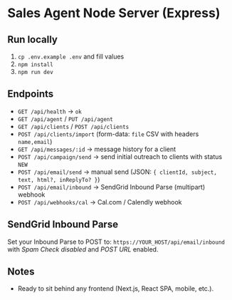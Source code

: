 # Sales Agent Node Server (Express)

## Run locally

1. `cp .env.example .env` and fill values
2. `npm install`
3. `npm run dev`

## Endpoints

- `GET /api/health` → `ok`
- `GET /api/agent` / `PUT /api/agent`
- `GET /api/clients` / `POST /api/clients`
- `POST /api/clients/import` (form-data: `file` CSV with headers `name,email`)
- `GET /api/messages/:id` → message history for a client
- `POST /api/campaign/send` → send initial outreach to clients with status `NEW`
- `POST /api/email/send` → manual send (JSON: `{ clientId, subject, text, html?, inReplyTo? }`)
- `POST /api/email/inbound` → SendGrid Inbound Parse (multipart) webhook
- `POST /api/webhooks/cal` → Cal.com / Calendly webhook

## SendGrid Inbound Parse

Set your Inbound Parse to POST to: `https://YOUR_HOST/api/email/inbound` with *Spam Check disabled* and *POST URL* enabled.

## Notes

- Ready to sit behind any frontend (Next.js, React SPA, mobile, etc.).